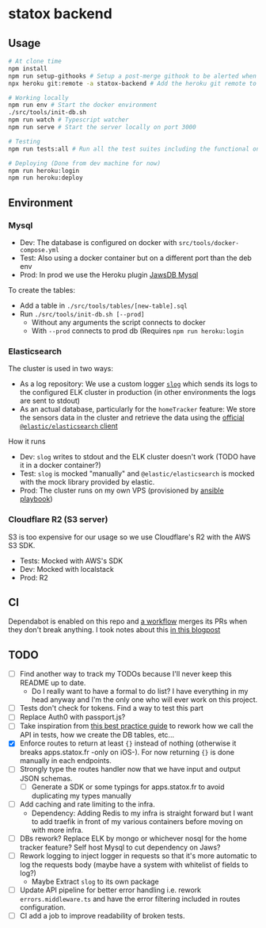 # statox backend

## Usage

```bash
# At clone time
npm install
npm run setup-githooks # Setup a post-merge githook to be alerted when dependabot merged a PR
npx heroku git:remote -a statox-backend # Add the heroku git remote to be able to deploy

# Working locally
npm run env # Start the docker environment
./src/tools/init-db.sh
npm run watch # Typescript watcher
npm run serve # Start the server locally on port 3000

# Testing
npm run tests:all # Run all the test suites including the functional ones and the ones for the framework

# Deploying (Done from dev machine for now)
npm run heroku:login
npm run heroku:deploy
```

## Environment

### Mysql

-   Dev: The database is configured on docker with `src/tools/docker-compose.yml`
-   Test: Also using a docker container but on a different port than the deb env
-   Prod: In prod we use the Heroku plugin [JawsDB Mysql](https://elements.heroku.com/addons/jawsdb)

To create the tables:

-   Add a table in `./src/tools/tables/[new-table].sql`
-   Run `./src/tools/init-db.sh [--prod]`
    -   Without any arguments the script connects to docker
    -   With `--prod` connects to prod db (Requires `npm run heroku:login`

### Elasticsearch

The cluster is used in two ways:

-   As a log repository: We use a custom logger [`slog`](./src/libs/modules/logging) which sends its logs to the configured ELK cluster in production (in other environments the logs are sent to stdout)
-   As an actual database, particularly for the `homeTracker` feature: We store the sensors data in the cluster and retrieve the data using the [official `@elastic/elasticsearch` client](https://www.npmjs.com/package/@elastic/elasticsearch)

How it runs

-   Dev: `slog` writes to stdout and the ELK cluster doesn't work (TODO have it in a docker container?)
-   Test: `slog` is mocked "manually" and `@elastic/elasticsearch` is mocked with the mock library provided by elastic.
-   Prod: The cluster runs on my own VPS (provisioned by [ansible playbook](https://github.com/statox/setup))

### Cloudflare R2 (S3 server)

S3 is too expensive for our usage so we use Cloudflare's R2 with the AWS S3 SDK.

-   Tests: Mocked with AWS's SDK
-   Dev: Mocked with localstack
-   Prod: R2

## CI

Dependabot is enabled on this repo and [a workflow](./.github/workflow/dependabot-auto-merge.yml) merges its PRs when they don't break anything. I took notes about this [in this blogpost](https://www.statox.fr/posts/2024/04/github_dependabot_auto_merge/)

## TODO

-   [ ] Find another way to track my TODOs because I'll never keep this README up to date.
    -   Do I really want to have a formal to do list? I have everything in my head anyway and I'm the only one who will ever work on this project.
-   [ ] Tests don't check for tokens. Find a way to test this part
-   [ ] Replace Auth0 with passport.js?
-   [ ] Take inspiration from [this best practice guide](https://github.com/testjavascript/nodejs-integration-tests-best-practices) to rework how we call the API in tests, how we create the DB tables, etc...
-   [x] Enforce routes to return at least `{}` instead of nothing (otherwise it breaks apps.statox.fr -only on iOS-). For now returning `{}` is done manually in each endpoints.
-   [ ] Strongly type the routes handler now that we have input and output JSON schemas.
    -   [ ] Generate a SDK or some typings for apps.statox.fr to avoid duplicating my types manually
-   [ ] Add caching and rate limiting to the infra.
    -   Dependency: Adding Redis to my infra is straight forward but I want to add traefik in front of my various containers before moving on with more infra.
-   [ ] DBs rework? Replace ELK by mongo or whichever nosql for the home tracker feature? Self host Mysql to cut dependency on Jaws?
-   [ ] Rework logging to inject logger in requests so that it's more automatic to log the requests body (maybe have a system with whitelist of fields to log?)
    -   Maybe Extract `slog` to its own package
-   [ ] Update API pipeline for better error handling i.e. rework `errors.middleware.ts` and have the error filtering included in routes configuration.
-   [ ] CI add a job to improve readability of broken tests.
